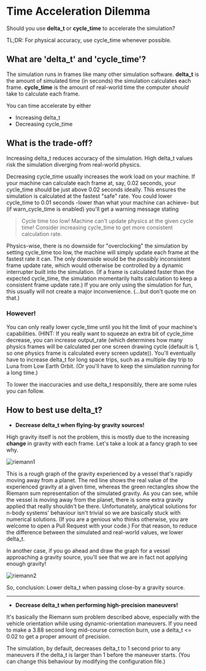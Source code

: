 # Time Acceleration Dilemma
Should you use **delta_t** or **cycle_time** to accelerate the simulation?

TL;DR: For physical accuracy, use cycle_time whenever possible.

## What are 'delta_t' and 'cycle_time'?
The simulation runs in frames like many other simulation software. 
**delta_t** is the amount of simulated time (in seconds) the simulation calculates each frame.
**cycle_time** is the amount of real-world time the computer *should* take to calculate each frame.

You can time accelerate by either
- Increasing delta_t
- Decreasing cycle_time

## What is the trade-off?
Increasing delta_t reduces accuracy of the simulation. High delta_t values risk the simulation diverging from real-world physics.

Decreasing cycle_time usually increases the work load on your machine. If your machine can calculate each frame at, say, 0.02 seconds, your cycle_time should be just above 0.02 seconds ideally. This ensures the simulation is calculated at the fastest "safe" rate. You could lower cycle_time to 0.01 seconds -lower than what your machine can achieve- but (if warn_cycle_time is enabled) you'll get a warning message stating

> Cycle time too low! Machine can't update physics at the given cycle time!
> Consider increasing cycle_time to get more consistent calculation rate.

Physics-wise, there is no downside for "overclocking" the simulation by setting cycle_time too low, the machine will simply update each frame at the fastest rate it can. The only downside would be the *possibly* inconsistent frame update rate, which would otherwise be controlled by a dynamic interrupter built into the simulation. (If a frame is calculated faster than the expected cycle_time, the simulation momentarily halts calculation to keep a consistent frame update rate.) If you are only using the simulation for fun, this usually will not create a major inconvenience. (...but don't quote me on that.)

### However!
You can only really lower cycle_time until you hit the limit of your machine's capabilities. (HINT: If you really want to squeeze an extra bit of cycle_time decrease, you can increase output_rate (which determines how many physics frames will be calculated per one screen drawing cycle (default is 1, so one physics frame is calculated every screen update)). You'll eventually have to increase delta_t for long space trips, such as a multiple day trip to Luna from Low Earth Orbit. (Or you'll have to keep the simulation running for a long time.)

To lower the inaccuracies and use delta_t responsibly, there are some rules you can follow.

## How to best use delta_t?


- **Decrease delta_t when flying-by gravity sources!**

High gravity itself is not the problem, this is mostly due to the increasing **change** in gravity with each frame. Let's take a look at a fancy graph to see why.

![riemann1](https://user-images.githubusercontent.com/80536083/134770036-054cbcd9-cb6e-4bc0-80ed-08a45b026af1.png)

This is a rough graph of the gravity experienced by a vessel that's rapidly moving away from a planet. The red line shows the real value of the experienced gravity at a given time, whereas the green rectangles show the Riemann sum representation of the simulated gravity. As you can see, while the vessel is moving away from the planet, there is some extra gravity applied that really shouldn't be there. Unfortunately, analytical solutions for n-body systems' behaviour isn't trivial so we are basically stuck with numerical solutions. (If you are a genious who thinks otherwise, you are welcome to open a Pull Request with your code.) For that reason, to reduce the difference between the simulated and real-world values, we lower delta_t.

In another case, if you go ahead and draw the graph for a vessel approaching a gravity source, you'll see that we are in fact not applying enough gravity!

![riemann2](https://user-images.githubusercontent.com/80536083/134770490-377ba216-74d2-4958-834a-18ac62e0b69e.png)

So, conclusion: Lower delta_t when passing close-by a gravity source.


------------

- **Decrease delta_t when performing high-precision maneuvers!**

It's basically the Riemann sum problem described above, especially with the vehicle orientation while using dynamic-orientation maneuvers. If you need to make a 3.88 second long mid-course correction burn, use a delta_t <= 0.02 to get a proper amount of precision.

The simulation, by default, decreases delta_t to 1 second prior to any maneuvers if the delta_t is larger than 1 before the maneuver starts. (You can change this behaviour by modifying the configuration file.)
